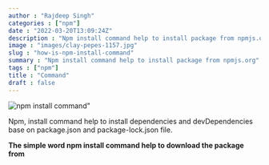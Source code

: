 ```yaml
---
author : "Rajdeep Singh"
categories : ["npm"]
date : "2022-03-20T13:09:24Z"
description : "Npm install command help to install package from npmjs.org"
image : "images/clay-pepes-1157.jpg"
slug : "how-is-npm-install-command"
summary : "Npm install command help to install package from npmjs.org"
tags : ["npm"]
title : "Command"
draft : false
---
```

![npm install command](/images/clay-pepes-1157.jpg "npm install command")"



Npm, install command help to install dependencies and devDependencies base on package.json and package-lock.json file.

**The simple word npm install command help to download the package from**
